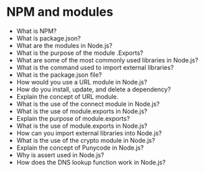 # NPM and modules



  -  What is NPM?
  -  What is package.json?
  -  What are the modules in Node.js?
  -  What is the purpose of the module .Exports?
  -  What are some of the most commonly used libraries in Node.js?
  -  What is the command used to import external libraries?
  -  What is the package.json file?
  -  How would you use a URL module in Node.js?
  -  How do you install, update, and delete a dependency?
  -  Explain the concept of URL module.
  -  What is the use of the connect module in Node.js?
  -  What is the use of module.exports in Node.js?
  -  Explain the purpose of module.exports?
  -  What is the use of module.exports in Node.js?
  -  How can you import external libraries into Node.js?
  -  What is the use of the crypto module in Node.js?
  -  Explain the concept of Punycode in Node.js?
  -  Why is assert used in Node.js?
  -  How does the DNS lookup function work in Node.js?